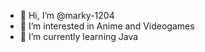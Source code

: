 - 👋 Hi, I’m @marky-1204
- 👀 I’m interested in Anime and Videogames
- 🌱 I’m currently learning Java

<!---
marky-1204/marky-1204 is a ✨ special ✨ repository because its `README.md` (this file) appears on your GitHub profile.
You can click the Preview link to take a look at your changes.
--->
